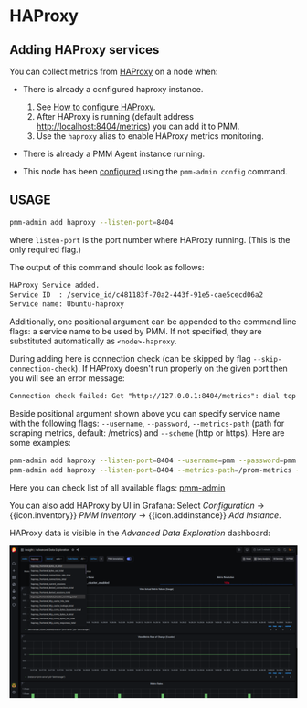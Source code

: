 # HAProxy

## Adding HAProxy services

You can collect metrics from [HAProxy](https://www.haproxy.com/) on a node when:

- There is already a configured haproxy instance.

  1. See [How to configure HAProxy](https://www.haproxy.com/blog/haproxy-exposes-a-prometheus-metrics-endpoint).
  2. After HAProxy is running (default address <http://localhost:8404/metrics>) you can add it to PMM.
  3. Use the `haproxy` alias to enable HAProxy metrics monitoring.

- There is already a PMM Agent instance running.

- This node has been [configured](index.md) using the `pmm-admin config` command.

## USAGE

```sh
pmm-admin add haproxy --listen-port=8404
```

where `listen-port` is the port number where HAProxy running. (This is the only required flag.)

The output of this command should look as follows:

```txt
HAProxy Service added.
Service ID  : /service_id/c481183f-70a2-443f-91e5-cae5cecd06a2
Service name: Ubuntu-haproxy
```

Additionally, one positional argument can be appended to the command line flags: a service name to be used by PMM. If not specified, they are substituted automatically as `<node>-haproxy`.

During adding here is connection check (can be skipped by flag `--skip-connection-check`). If HAProxy doesn't run properly on the given port then you will see an error message:

```txt
Connection check failed: Get "http://127.0.0.1:8404/metrics": dial tcp 127.0.0.1:8404: connect: connection refused.
```

Beside positional argument shown above you can specify service name  with the following flags: `--username`, `--password`, `--metrics-path` (path for scraping metrics, default: /metrics) and `--scheme` (http or https). Here are some examples:

```sh
pmm-admin add haproxy --listen-port=8404 --username=pmm --password=pmm new-haproxy
pmm-admin add haproxy --listen-port=8404 --metrics-path=/prom-metrics --scheme=https
```

Here you can check list of all available flags: [pmm-admin](../../details/commands/pmm-admin.md)

You can also add HAProxy by UI in Grafana: Select <i class="uil uil-cog"></i> *Configuration* → {{icon.inventory}} *PMM Inventory* → {{icon.addinstance}} *Add Instance*.

HAProxy data is visible in the *Advanced Data Exploration* dashboard:

![!](../../_images/PMM_Advanced_Data_Exploration_HAProxy.png)
